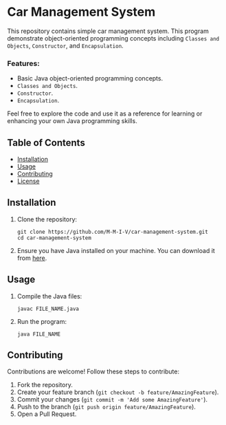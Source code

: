 # Car Management System
This repository contains simple car management system. This program demonstrate object-oriented programming concepts including `Classes and Objects`, `Constructor`, and `Encapsulation`.

### Features:
- Basic Java object-oriented programming concepts.
- `Classes and Objects`.
- `Constructor`.
- `Encapsulation`.

Feel free to explore the code and use it as a reference for learning or enhancing your own Java programming skills.

## Table of Contents
- [Installation](#installation)
- [Usage](#usage)
- [Contributing](#contributing)
- [License](#license)

## Installation

1. Clone the repository:
   ```
   git clone https://github.com/M-M-I-V/car-management-system.git
   cd car-management-system
   ```
2. Ensure you have Java installed on your machine. You can download it from [here](https://www.oracle.com/java/technologies/javase-downloads.html).

## Usage

1. Compile the Java files:
   ```
   javac FILE_NAME.java
   ```
2. Run the program:
   ```
   java FILE_NAME
   ```

## Contributing

Contributions are welcome! Follow these steps to contribute:
1. Fork the repository.
2. Create your feature branch (`git checkout -b feature/AmazingFeature`).
3. Commit your changes (`git commit -m 'Add some AmazingFeature'`).
4. Push to the branch (`git push origin feature/AmazingFeature`).
5. Open a Pull Request.
